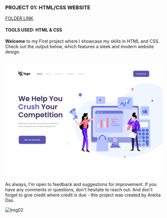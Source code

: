 ### PROJECT 01: HTML/CSS WEBSITE
[FOLDER LINK](https://github.com/imankitadas/Fullstack-Javascript-Projects-2023/tree/main/02_HTML%20and%20CSS%20Projects/Project%2001)

#### TOOLS USED: HTML & CSS
**Welcome** to my First project where I showcase my skills in HTML and CSS. Check out the output below, which features a sleek and modern website design.<br><br>


![IMAGE01](output.png)

As always, I'm open to feedback and suggestions for improvement. If you have any comments or questions, don't hesitate to reach out. And don't forget to give credit where credit is due - this project was created by Ankita Das.

![Img02](https://img.shields.io/badge/By-Ankita%20das-brightgreen)

